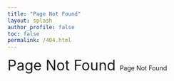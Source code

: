 ```yaml
---
title: "Page Not Found"
layout: splash
author_profile: false
toc: false
permalink: /404.html
---
```


<font style="font-size:xx-large;"> Page Not Found </font> Page Not Found
